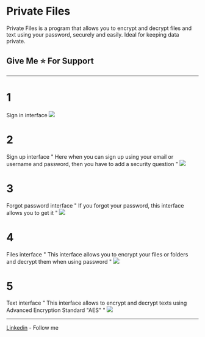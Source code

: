 # Private Files
Private Files is a program that allows you to encrypt and decrypt files and text using your password, securely and easily. Ideal for keeping data private.

## Give Me ⭐ For Support
___________________________________________________________

# 1
Sign in interface
<img src="https://cdn.discordapp.com/attachments/880168699787612200/1104460227002245182/1.jpg">

# 2
Sign up interface
	" Here when you can sign up using your email or username and password, then you have to add a security question "
<img src="https://cdn.discordapp.com/attachments/880168699787612200/1104460227287470100/2.jpg">

# 3
Forgot password interface
	" If you forgot your password, this interface allows you to get it "
<img src="https://cdn.discordapp.com/attachments/880168699787612200/1104460227539107931/3.jpg">

# 4
Files interface
	" This interface allows you to encrypt your files or folders and decrypt them when using password "
<img src="https://cdn.discordapp.com/attachments/880168699787612200/1104460227899826187/4.jpg">

# 5
Text interface
	" This interface allows to encrypt and decrypt texts using Advanced Encryption Standard "AES" "
<img src="https://cdn.discordapp.com/attachments/880168699787612200/1104460228180836352/5.jpg">




____________________________________________________________
[Linkedin](https://www.linkedin.com/in/mohamed-rami-zairi-5751a125a) - Follow me
